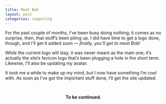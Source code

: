 ```yaml
---
title: Meet Bob
layout: post
categories: computing
---
```


For the past couple of months, I’ve been busy doing nothing; it comes as no surprise, then, that stuff’s been piling up. I did have time to get a logo done, though, and I'll get it added soon — <i>finally, you’ll get to meet Bob!</i>

<!-- <div>
  <center>
     <img style="padding-top: 7px; padding-bottom: 25px;" width="400px"  height="400px" src="" alt="Bob">
  </center>
</div> -->

While the current logo will stay, it was never meant as the main one; it’s actually the site’s favicon logo that’s been plugging a hole in the short term. Likewise, I’ll also be updating my avatar.

It took me a while to make up my mind, but I now have something I’m cool with. As soon as I’ve got the important stuff done, I’ll get the site updated.

<br><center><b>To be continued.</b></center><br>



